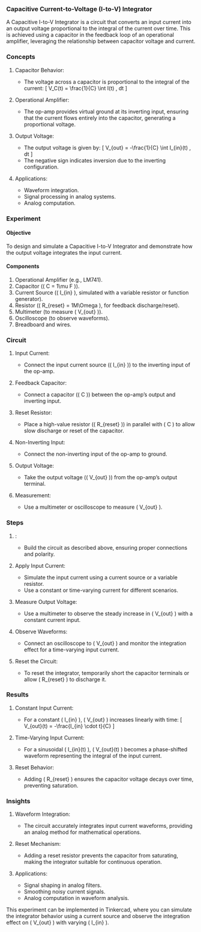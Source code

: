 ### Capacitive Current-to-Voltage (I-to-V) Integrator

A Capacitive I-to-V Integrator is a circuit that converts an input current into an output voltage proportional to the integral of the current over time. This is achieved using a capacitor in the feedback loop of an operational amplifier, leveraging the relationship between capacitor voltage and current.

### Concepts

1. Capacitor Behavior:
   - The voltage across a capacitor is proportional to the integral of the current:
     \[
     V_C(t) = \frac{1}{C} \int I(t) \, dt
     \]

2. Operational Amplifier:
   - The op-amp provides virtual ground at its inverting input, ensuring that the current flows entirely into the capacitor, generating a proportional voltage.

3. Output Voltage:
   - The output voltage is given by:
     \[
     V_{out} = -\frac{1}{C} \int I_{in}(t) \, dt
     \]
   - The negative sign indicates inversion due to the inverting configuration.

4. Applications:
   - Waveform integration.
   - Signal processing in analog systems.
   - Analog computation.

### Experiment

#### Objective

To design and simulate a Capacitive I-to-V Integrator and demonstrate how the output voltage integrates the input current.

#### Components

1. Operational Amplifier (e.g., LM741).
2. Capacitor (\( C = 1\mu F \)).
3. Current Source (\( I_{in} \), simulated with a variable resistor or function generator).
4. Resistor (\( R_{reset} = 1M\Omega \), for feedback discharge/reset).
5. Multimeter (to measure \( V_{out} \)).
6. Oscilloscope (to observe waveforms).
7. Breadboard and wires.

### Circuit

1. Input Current:
   - Connect the input current source (\( I_{in} \)) to the inverting input of the op-amp.

2. Feedback Capacitor:
   - Connect a capacitor (\( C \)) between the op-amp’s output and inverting input.

3. Reset Resistor:
   - Place a high-value resistor (\( R_{reset} \)) in parallel with \( C \) to allow slow discharge or reset of the capacitor.

4. Non-Inverting Input:
   - Connect the non-inverting input of the op-amp to ground.

5. Output Voltage:
   - Take the output voltage (\( V_{out} \)) from the op-amp’s output terminal.

6. Measurement:
   - Use a multimeter or oscilloscope to measure \( V_{out} \).

### Steps

1. :
   - Build the circuit as described above, ensuring proper connections and polarity.

2. Apply Input Current:
   - Simulate the input current using a current source or a variable resistor.
   - Use a constant or time-varying current for different scenarios.

3. Measure Output Voltage:
   - Use a multimeter to observe the steady increase in \( V_{out} \) with a constant current input.

4. Observe Waveforms:
   - Connect an oscilloscope to \( V_{out} \) and monitor the integration effect for a time-varying input current.

5. Reset the Circuit:
   - To reset the integrator, temporarily short the capacitor terminals or allow \( R_{reset} \) to discharge it.

### Results

1. Constant Input Current:
   - For a constant \( I_{in} \), \( V_{out} \) increases linearly with time:
     \[
     V_{out}(t) = -\frac{I_{in} \cdot t}{C}
     \]

2. Time-Varying Input Current:
   - For a sinusoidal \( I_{in}(t) \), \( V_{out}(t) \) becomes a phase-shifted waveform representing the integral of the input current.

3. Reset Behavior:
   - Adding \( R_{reset} \) ensures the capacitor voltage decays over time, preventing saturation.

### Insights

1. Waveform Integration:
   - The circuit accurately integrates input current waveforms, providing an analog method for mathematical operations.

2. Reset Mechanism:
   - Adding a reset resistor prevents the capacitor from saturating, making the integrator suitable for continuous operation.

3. Applications:
   - Signal shaping in analog filters.
   - Smoothing noisy current signals.
   - Analog computation in waveform analysis.

This experiment can be implemented in Tinkercad, where you can simulate the integrator behavior using a current source and observe the integration effect on \( V_{out} \) with varying \( I_{in} \).
